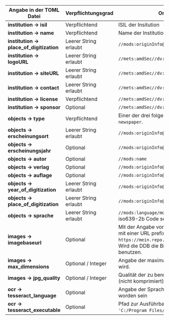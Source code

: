 | **Angabe in der TOML Datei**            | **Verpflichtungsgrad** | **Ort im METS/MODS und Bemerkungen**                                                                                                                                                                                                                                                         |
|-----------------------------------------|------------------------|----------------------------------------------------------------------------------------------------------------------------------------------------------------------------------------------------------------------------------------------------------------------------------------------|
| **institution → isil**                  | Verpflichtend          | ISIL der Insitution                                                                                                                                                                                                                                                                          |
| **institution → name**                  | Verpflichtend          | Name der Institution                                                                                                                                                                                                                                                                         |
| **institution → place_of_digitization** | Leerer String erlaubt  | `//mods:originInfo@eventType="digitization"//mods:placeTerm`                                                                                                                                                                                                                                 |
| **institution → logoURL**               | Leerer String erlaubt  | `//mets:amdSec//dv:ownerLogo`                                                                                                                                                                                                                                                                |
| **institution → siteURL**               | Leerer String erlaubt  | `//mets:amdSec//dv:ownerSiteURL`                                                                                                                                                                                                                                                             |
| **institution → contact**               | Leerer String erlaubt  | `//mets:amdSec//dv:ownerContact`                                                                                                                                                                                                                                                             |
| **institution → license**               | Verpflichtend          | `//mets:amdSec//dv:license`                                                                                                                                                                                                                                                                  |
| **institution → sponsor**               | Optional               | `//mets:amdSec//dv:sponsor`                                                                                                                                                                                                                                                                  |
| **objects → type**                      | Verpflichtend          | Einer der drei folgenden Werte ist erlaubt: `journal`, `monograph` oder `newspaper`.                                                                                                                                                                                                         |
| **objects → erscheinungsort**           | Leerer String erlaubt  | `//mods:originInfo@eventType="publication"/mods:place/mods:placeTerm`                                                                                                                                                                                                                        |
| **objects → erscheinungsjahr**          | Optional               | `//mods:originInfo@eventType="publication"/mods:dateIssued`                                                                                                                                                                                                                                  |
| **objects → autor**                     | Optional               | `//mods:name`                                                                                                                                                                                                                                                                                |
| **objects → verlag**                    | Optional               | `//mods:originInfo@eventType="publication"/mods:publisher`                                                                                                                                                                                                                                   |
| **objects → auflage**                   | Optional               | `//mods:originInfo@eventType="publication"/mods:edition`                                                                                                                                                                                                                                     |
| **objects → year_of_digitization**      | Leerer String erlaubt  | `//mods:originInfo@eventType="digitization"/mods:dateCaptured`                                                                                                                                                                                                                               |
| **objects → place_of_digitization**     | Leerer String erlaubt  | `//mods:originInfo@eventType="digitization"/mods:place/mods:placeTerm`                                                                                                                                                                                                                       |
| **objects → sprache**                   | Leerer String erlaubt  | `//mods:language/mods:languageTerm` Der Wert von `sprache` muss ein iso639-2b Code sein.                                                                                                                                                                                                     |
| **images → imagebaseurl**               | Optional               | Mit der Angabe von `imagebaseurl` kann man den Dateinamen der Bilddatei mit einer URL prefixen, damit bspw. statt `img0001.jpg` dann `https://mein.repo.de/img0001.jpg` in der `mets:fileGrp` eingetragen wird. Wird die DDB die Bilddateien hosten, ist dieser Parameter nicht zu benutzen. |
| **images → max_dimensions**             | Optional / Integer     | Angabe der maximalen Breite/Höhe wenn aus TIFF Dateien JPG erzeugt wird.                                                                                                                                                                                                                     |
| **images → jpg_quality**                | Optional / Integer     | Qualität der zu berechnenden JPGs von 0 (extrem kompromiert) bis 100 (nicht komprimiert)                                                                                                                                                                                                     |
| **ocr → tesseract_language**            | Optional               | Angabe der Sprache für die Texterkennung, muss mit tesseract installiert worden sein                                                                                                                                                                                                         |
| **ocr → tesseract_executable**          | Optional               | Pfad zur Ausführbaren Datei von tesseract, wenn nicht im PATH (bspw. `'C:/Program Files/Tesseract-OCR/tesseract.exe'`)                                                                                                                                                                       |
